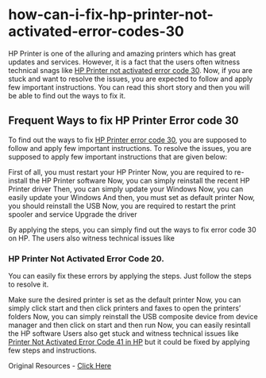 # how-can-i-fix-hp-printer-not-activated-error-codes-30

HP Printer is one of the alluring and amazing printers which has great updates and services. However, it is a fact that the users often witness technical snags like <a href="https://printeranswers.com/resolve-hp-printer-not-activated-error-codes-30/">HP Printer not activated error code 30</a>. Now, if you are stuck and want to resolve the issues, you are expected to follow and apply few important instructions. You can read this short story and then you will be able to find out the ways to fix it.

<h2>Frequent Ways to fix HP Printer Error code 30</h2>


To find out the ways to fix <a href="https://printeranswers.com/resolve-hp-printer-not-activated-error-codes-30/">HP Printer error code 30</a>, you are supposed to follow and apply few important instructions. To resolve the issues, you are supposed to apply few important instructions that are given below:

First of all, you must restart your HP Printer
Now, you are required to re-install the HP Printer software
Now, you can simply reinstall the recent HP Printer driver
Then, you can simply update your Windows
Now, you can easily update your Windows
And then, you must set as default printer
Now, you should reinstall the USB
Now, you are required to restart the print spooler and service
Upgrade the driver

By applying the steps, you can simply find out the ways to fix error code 30 on HP. The users also witness technical issues like 

<h3>HP Printer Not Activated Error Code 20. </h3>

You can easily fix these errors by applying the steps. Just follow the steps to resolve it.

Make sure the desired printer is set as the default printer
Now, you can simply click start and then click printers and faxes to open the printers’ folders
Now, you can simply reinstall the USB composite device from device manager and then click on start and then run
Now, you can easily resintall the HP software
Users also get stuck and witness technical issues like <a href="https://printeranswers.com/resolve-hp-printer-not-activated-error-codes-30/">Printer Not Activated Error Code 41 in HP</a>  but it could be fixed by applying few steps and instructions. 

Original Resources - <a href="https://printeranswers.weebly.com/blog/how-can-i-fix-hp-printer-not-activated-error-codes-30">Click Here</a>
